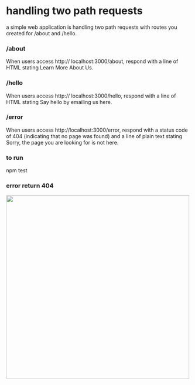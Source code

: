 # handling two path requests
a simple web application is handling two path requests with routes you created for /about and /hello.
### /about
When users access http:// localhost:3000/about, respond with a line of HTML stating Learn More About Us.
### /hello
When users access http:// localhost:3000/hello, respond with a line of HTML stating Say hello by emailing us here.

### /error
When users access http://localhost:3000/error, respond with a status code of 404 (indicating that no page was found) and a line of plain text stating Sorry, the page you are looking for is not here.

### to run 
npm test

### error return 404
<img src="error404.jpg" high="" width="500">